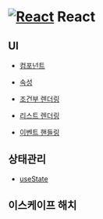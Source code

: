 # [![React](https://skillicons.dev/icons?i=react)](https://skillicons.dev) React

## UI

- [컴포넌트](https://github.com/minomad/study-repository/blob/main/React/UI/component.md)

- [속성](https://github.com/minomad/study-repository/blob/main/React/UI/props.md)

- [조건부 렌더링](https://github.com/minomad/study-repository/blob/main/React/UI/conditionalRendering.md)

- [리스트 렌더링](https://github.com/minomad/study-repository/blob/main/React/UI/listRendering.md)

- [이벤트 핸들링]()

## 상태관리

- [useState]()

## 이스케이프 해치
